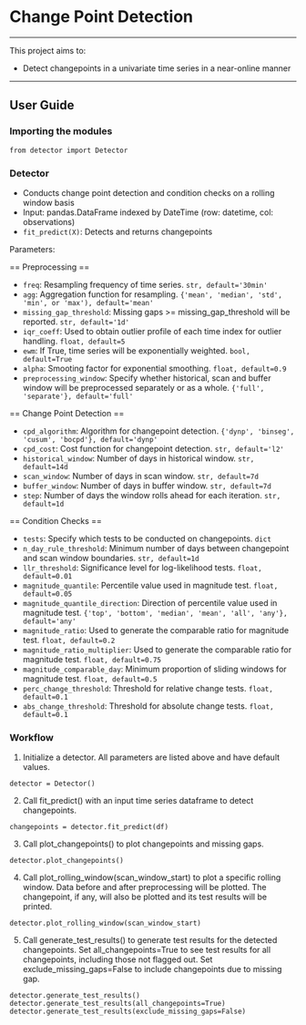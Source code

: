 # **Change Point Detection**

---

This project aims to:

* Detect changepoints in a univariate time series in a near-online manner

---

## User Guide
### Importing the modules
```
from detector import Detector
```

### Detector
* Conducts change point detection and condition checks on a rolling window basis
* Input: pandas.DataFrame indexed by DateTime (row: datetime, col: observations)
*  `fit_predict(X)`: Detects and returns changepoints

Parameters:

== Preprocessing ==
* `freq`: Resampling frequency of time series. `str, default='30min'`
* `agg`: Aggregation function for resampling. `{'mean', 'median', 'std', 'min', or 'max'), default='mean'`
* `missing_gap_threshold`: Missing gaps >= missing_gap_threshold will be reported. `str, default='1d'`
* `iqr_coeff`: Used to obtain outlier profile of each time index for outlier handling. `float, default=5`
* `ewm`: If True, time series will be exponentially weighted. `bool, default=True`
* `alpha`: Smooting factor for exponential smoothing. `float, default=0.9`
*  `preprocessing_window`: Specify whether historical, scan and buffer window will be preprocessed separately or as a whole. `{'full', 'separate'}, default='full'`

== Change Point Detection ==
* `cpd_algorithm`: Algorithm for changepoint detection. `{'dynp', 'binseg', 'cusum', 'bocpd'}, default='dynp'`
* `cpd_cost`: Cost function for changepoint detection. `str, default='l2'`
* `historical_window`: Number of days in historical window. `str, default=14d`
* `scan_window`: Number of days in scan window. `str, default=7d`
* `buffer_window`: Number of days in buffer window. `str, default=7d`
* `step`: Number of days the window rolls ahead for each iteration. `str, default=1d`

== Condition Checks ==
* `tests`: Specify which tests to be conducted on changepoints. `dict`
* `n_day_rule_threshold`: Minimum number of days between changepoint and scan window boundaries. `str, default=1d`
* `llr_threshold`: Significance level for log-likelihood tests. `float, default=0.01`
* `magnitude_quantile`: Percentile value used in magnitude test. `float, default=0.05`
* `magnitude_quantile_direction`: Direction of percentile value used in magnitude test. `{'top', 'bottom', 'median', 'mean', 'all', 'any'}, default='any'`
* `magnitude_ratio`: Used to generate the comparable ratio for magnitude test. `float, default=0.2`
* `magnitude_ratio_multiplier`: Used to generate the comparable ratio for magnitude test. `float, default=0.75`
* `magnitude_comparable_day`: Minimum proportion of sliding windows for magnitude test. `float, default=0.5`
* `perc_change_threshold`: Threshold for relative change tests. `float, default=0.1`
* `abs_change_threshold`: Threshold for absolute change tests. `float, default=0.1`


### Workflow
1. Initialize a detector. All parameters are listed above and have default values.
```
detector = Detector()
```

2. Call fit_predict() with an input time series dataframe to detect changepoints.
```
changepoints = detector.fit_predict(df)
```

3. Call plot_changepoints() to plot changepoints and missing gaps.
```
detector.plot_changepoints()
```

4. Call plot_rolling_window(scan_window_start) to plot a specific rolling window. Data before and after preprocessing will be plotted. The changepoint, if any, will also be plotted and its test results will be printed.
```
detector.plot_rolling_window(scan_window_start)
```
5. Call generate_test_results() to generate test results for the detected changepoints. Set all_changepoints=True to see test results for all changepoints, including those not flagged out. Set exclude_missing_gaps=False to include changepoints due to missing gap.
```
detector.generate_test_results()
detector.generate_test_results(all_changepoints=True)
detector.generate_test_results(exclude_missing_gaps=False)
```
